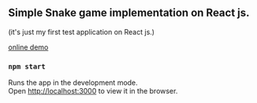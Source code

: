 ## Simple Snake game implementation on React js.

(it's just my first test application on React js.)

[online demo](https://react-app-wdhgukdfjt.now.sh/)


### `npm start`

Runs the app in the development mode.<br>
Open [http://localhost:3000](http://localhost:3000) to view it in the browser.

